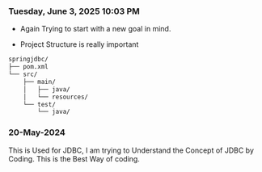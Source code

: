 ### Tuesday, June 3, 2025 10:03 PM
- Again Trying to start with a new goal in mind.



- Project Structure is really important 

```md
springjdbc/
├── pom.xml
└── src/
    ├── main/
    │   ├── java/
    │   └── resources/
    └── test/
        └── java/

```

### 20-May-2024
This is Used for JDBC,
I am trying to Understand the Concept of JDBC by Coding.
This is the Best Way of coding.

